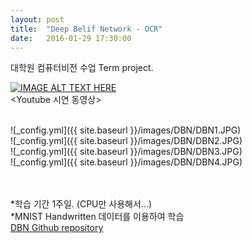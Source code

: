 ```yaml
---
layout: post
title:  "Deep Belif Network - OCR"
date:   2016-01-29 17:30:00
---
```

대학원 컴퓨터비전 수업 Term project.

[![IMAGE ALT TEXT HERE](http://img.youtube.com/vi/2I64NsM7Dfs/0.jpg)](http://www.youtube.com/watch?v=2I64NsM7Dfs)
<br>\<Youtube 시연 동영상\>

<br>
![_config.yml]({{ site.baseurl }}/images/DBN/DBN1.JPG)<br>
![_config.yml]({{ site.baseurl }}/images/DBN/DBN2.JPG)<br>
![_config.yml]({{ site.baseurl }}/images/DBN/DBN3.JPG)<br>
![_config.yml]({{ site.baseurl }}/images/DBN/DBN4.JPG)<br>

<br><br>*학습 기간 1주일. (CPU만 사용해서...)<br>
*MNIST Handwritten 데이터를 이용하여 학습<br>
[DBN Github repository](https://github.com/sp9103/DBN_Handwritten)<br>
